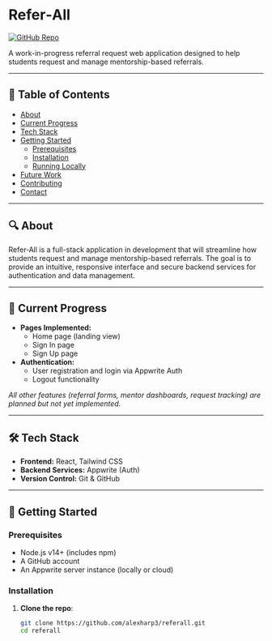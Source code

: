# Refer‑All

[![GitHub Repo](https://img.shields.io/badge/GitHub-referall-blue?logo=github)](https://github.com/alexharp3/referall)

A work-in-progress referral request web application designed to help students request and manage mentorship-based referrals.

---

## 📝 Table of Contents

- [About](#-about)
- [Current Progress](#-current-progress)
- [Tech Stack](#-tech-stack)
- [Getting Started](#-getting-started)
  - [Prerequisites](#prerequisites)
  - [Installation](#installation)
  - [Running Locally](#running-locally)
- [Future Work](#-future-work)
- [Contributing](#-contributing)
- [Contact](#-contact)

---

## 🔍 About

Refer‑All is a full-stack application in development that will streamline how students request and manage mentorship-based referrals. The goal is to provide an intuitive, responsive interface and secure backend services for authentication and data management.

---

## 🚧 Current Progress

- **Pages Implemented:**
  - Home page (landing view)
  - Sign In page
  - Sign Up page
- **Authentication:**
  - User registration and login via Appwrite Auth
  - Logout functionality

*All other features (referral forms, mentor dashboards, request tracking) are planned but not yet implemented.*

---

## 🛠 Tech Stack

- **Frontend:** React, Tailwind CSS
- **Backend Services:** Appwrite (Auth)
- **Version Control:** Git & GitHub

---

## 🚀 Getting Started

### Prerequisites

- Node.js v14+ (includes npm)
- A GitHub account
- An Appwrite server instance (locally or cloud)

### Installation

1. **Clone the repo**:
   ```bash
   git clone https://github.com/alexharp3/referall.git
   cd referall
